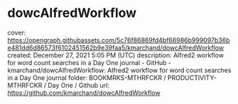 # dowcAlfredWorkflow

cover: https://opengraph.githubassets.com/5c76f86869fd4bf66986b999097b36be481dd6d86573f6102451562b9e39faa5/kmarchand/dowcAlfredWorkflow
created: December 27, 2021 5:05 PM (UTC)
description: Alfred2 workflow for word count searches in a Day One journal - GitHub - kmarchand/dowcAlfredWorkflow: Alfred2 workflow for word count searches in a Day One journal
folder: BOOKMRKS-MTHRFCKR / PRODUCTIVITY-MTHRFCKR / Day One / Github
url: https://github.com/kmarchand/dowcAlfredWorkflow